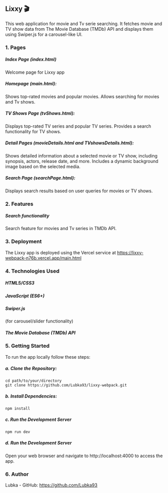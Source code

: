## Lixxy 🎬

This web application for movie and Tv serie searching.
It fetches movie and TV show data from The Movie Database (TMDb) API and displays them using Swiper.js for a carousel-like UI.

### 1. Pages

##### Index Page (index.html)
Welcome page for Lixxy app

##### Homepage (main.html):
Shows top-rated movies and popular movies.
Allows searching for movies and Tv shows.
##### TV Shows Page (tvShows.html):
Displays top-rated TV series and popular TV series.
Provides a search functionality for TV shows.
##### Detail Pages (movieDetails.html and TVshowsDetails.html):
Shows detailed information about a selected movie or TV show, including synopsis, actors, release date, and more.
Includes a dynamic background image based on the selected media.
##### Search Page (searchPage.html):
Displays search results based on user queries for movies or TV shows.

### 2. Features
##### Search functionality
Search feature for movies and Tv series in TMDb API.
### 3. Deployment
The Lixxy app is deployed using the Vercel service at https://lixxy-webpack-n76b.vercel.app/main.html

### 4. Technologies Used

##### HTML5/CSS3
##### JavaScript (ES6+)
##### Swiper.js 
(for carousel/slider functionality)
##### The Movie Database (TMDb) API

### 5. Getting Started
To run the app locally follow these steps:
##### a. Clone the Repository:
    cd path/to/your/directory
    git clone https://github.com/Lubka93/lixxy-webpack.git
    
##### b. Install Dependencies:
    npm install
##### c. Run the Development Server
    npm run dev
##### d. Run the Development Server
Open your web browser and navigate to http://localhost:4000 to access the app.

### 6. Author
Lubka - GitHub: https://github.com/Lubka93